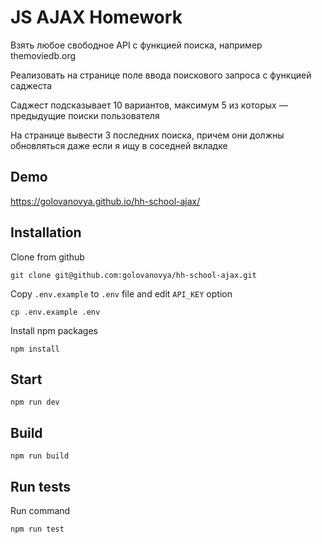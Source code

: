 # JS AJAX Homework

Взять любое свободное API с функцией поиска, например themoviedb.org

Реализовать на странице поле ввода поискового запроса с функцией саджеста

Саджест подсказывает 10 вариантов, максимум 5 из которых — предыдущие поиски пользователя

На странице вывести 3 последних поиска, причем они должны обновляться даже если я ищу в соседней вкладке

## Demo

https://golovanovya.github.io/hh-school-ajax/


## Installation

Clone from github

    git clone git@github.com:golovanovya/hh-school-ajax.git

Copy `.env.example` to `.env` file and edit `API_KEY` option

    cp .env.example .env

Install npm packages

    npm install

## Start

    npm run dev

## Build

    npm run build

## Run tests

Run command

    npm run test
